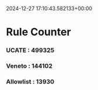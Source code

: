 2024-12-27 17:10:43.582133+00:00
# Rule Counter 
 ### UCATE : 499325

 ### Veneto : 144102

 ### Allowlist : 13930